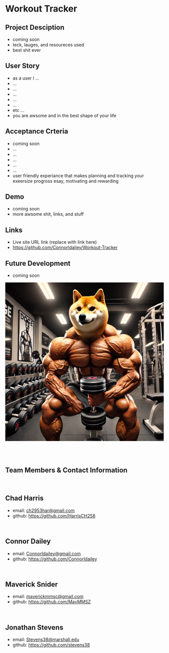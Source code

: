 # Workout Tracker




## Project Desciption

* coming soon
* teck, lauges, and resoureces used
* best shit ever



## User Story

* as a user I ...
* ...
* ...
* ...
* ...
* ...
* etc ...
* you are awsome and in the best shape of your life



## Acceptance Crteria

* coming soon
* ...
* ...
* ...
* ...
* ...
* user friendly experiance that makes planning and tracking your exeersize progross esay, motivating and rewarding



## Demo

* coming soon
* more awsome shit, links, and stuff 



## Links
* Live site URL link (replace with link here) <br>
* https://github.com/Connorldailey/Workout-Tracker



## Future Development
* coming soon




![alt text](<assests/DOGE AI gen weight lifting pic.webp>)

<br>
<br>

## Team Members & Contact Information

<br>

## Chad Harris
   * email:  ch2953har@gmail.com <br>
   * github: https://github.com/HarrisCH258 <br>
<br>

## Connor Dailey
   * email:   Connorldailey@gmail.com <br>
   * github: https://github.com/Connorldailey <br>
<br>

## Maverick Snider
   * email:  maverickmmsc@gmail.com <br>
   * github: https://github.com/MavMMSZ <br>
<br>

## Jonathan Stevens
   * email: Stevens38@marshall.edu <br>
   * github: https://github.com/stevens38 <br>
